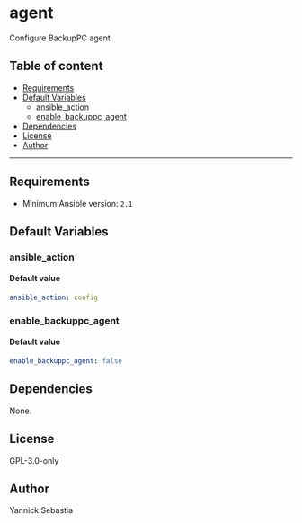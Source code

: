 # agent

Configure BackupPC agent

## Table of content

- [Requirements](#requirements)
- [Default Variables](#default-variables)
  - [ansible_action](#ansible_action)
  - [enable_backuppc_agent](#enable_backuppc_agent)
- [Dependencies](#dependencies)
- [License](#license)
- [Author](#author)

---

## Requirements

- Minimum Ansible version: `2.1`

## Default Variables

### ansible_action

#### Default value

```YAML
ansible_action: config
```

### enable_backuppc_agent

#### Default value

```YAML
enable_backuppc_agent: false
```



## Dependencies

None.

## License

GPL-3.0-only

## Author

Yannick Sebastia
